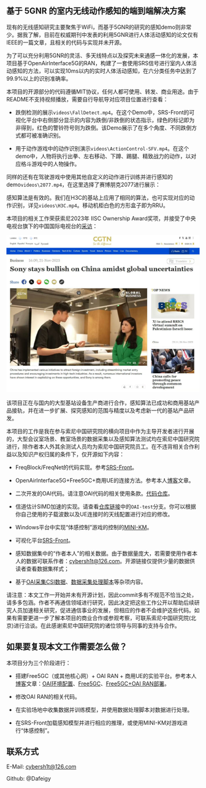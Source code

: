 ## 基于 5GNR 的室内无线动作感知的端到端解决方案

现有的无线感知研究主要聚焦于WiFi，而基于5GNR的研究的感知demo则非常少。据我了解，目前在权威期刊中发表的利用5GNR进行人体活动感知的论文仅有IEEE的一篇文章，且相关的代码与实现并未开源。

为了可以充分利用5GNR的灵活、多天线特点以及探究未来通感一体化的发展，本项目基于OpenAirInterface5G的RAN，构建了一套使用SRS信号进行室内人体活动感知的方法，可以实现10ms以内的实时人体活动感知，在六分类任务中达到了99.9%以上的识别准确率。

本项目的开源部分的代码遵循MIT协议，任何人都可使用、转发、商业用途。由于README不支持视频播放，需要自行导航导对应项目位置进行查看：

- 跌倒检测的展示`videos\FallDetect.mp4`。在这个Demo中，SRS-Front的可视化平台中右侧部分显示的内容为跌倒/非跌倒的状态指示，绿色的标记即为非得到，红色的警铃符号则为跌倒。该Demo展示了在多个角度、不同跌倒方式都可被准确识别。

- 用于动作游戏中的动作识别演示`videos\ActionControl-SFV.mp4`。在这个demo中，人物将执行出拳、左右移动、下蹲、踢腿、精致战力的动作，以对应格斗游戏中的人物操作。


同样的还有在驾驶游戏中使用其他自定义的动作进行训练并进行感知的demo`videos\2077.mp4`，在这里选择了赛博朋克2077进行展示：

感知算法是有效的。我们在H3C的基站上应用了相同的算法，也可实现对应的动作识别，详见`videos\H3C.mp4`。移动机柜白色的方形盒子即为RRU。


本项目的相关工作荣获索尼2023年 IISC Ownership Award奖项，并接受了中央电视台旗下的中国国际电视台的[采访](https://news.cgtn.com/news/2023-11-21/Sony-stays-bullish-on-China-amidst-global-uncertainties-1oTehGgblBe/index.html)：


![本人接受CGTN采访](/imgs/interview.jpg)


该项目正在与国内的大型基站设备生产商进行合作，感知算法已成功和商用基站产品接轨，并在进一步扩展、探究感知的范围与精度以及考虑新一代的基站产品研发。

本项目的工作是我在参与索尼中国研究院的横向项目中作为主导开发者进行开展的，大型会议室场景、教室场景的数据采集以及感知算法测试均在索尼中国研究院进行，除作者本人外其余测试人员均为索尼中国研究院员工。在不违背相关合作利益以及知识产权归属的条件下，仅开源如下内容：

- FreqBlock/FreqNet的代码实现。参考[SRS-Front](https://github.com/Dafeigy/FreqNet)。

- OpenAirInterface5G+Free5GC+商用UE的连接方法。参考本人[博客](https://oai.cybercolyce.cn/)文章。

- 二次开发的OAI代码。请注意OAI代码的相关使用条款。[代码仓库](https://github.com/Dafeigy/OAI-Pose)。

- 信道估计SIMD加速的实现。请查看[仓库链接](https://github.com/Dafeigy/SIMD-Learn)中的`OAI-test`分支。你可以根据你自己使用的子载波数以及UE连接时的天线配置进行对应的修改。

- Windows平台中实现“体感控制”游戏的控制的[MINI-KM](https://github.com/Dafeigy/miniKM)。

- 可视化平台[SRS-Front](https://github.com/Dafeigy/SRS-front)。

- 感知数据集中的“作者本人”的相关数据。由于数据量庞大，若需要使用作者本人的数据可联系作者：[cybersh1t@126.com](mailto:cybersh1t@126.com)。开源链接仅提供少量的数据供读者查看数据集样式；

- 基于[OAI采集CSI数据](https://github.com/Dafeigy/NR_ACTION)、[数据采集处理脚本](https://github.com/Dafeigy/NR-ACTION-data)等杂项内容。

请注意：本文工作一开始并未有开源计划，因此commit多有不规范不恰当之处，请多多包涵。作者不再通信领域进行研究，因此决定把这些工作公开以帮助后续研究人员加速相关研究，促进通信事业的发展，但相应的作者不会维护这些代码。如果有需要更进一步了解本项目的商业合作或参观考察，可联系索尼中国研究院(北京)进行洽谈。在此感谢索尼中国研究院的诸位领导与同事的支持与合作。

## 如果要复现本文工作需要怎么做？

本项目分为三个阶段进行：

- 搭建Free5GC（或其他核心网）+ OAI RAN + 商用UE的实验平台。参考本人[博客](https://oai.cybercolyce.cn/)文章：[OAI环境配置](https://oai.cybercolyce.cn/OAI-Intro-and-setup/)、[Free5GC](https://oai.cybercolyce.cn/Free5GC-installation-guide/)、[Free5GC+OAI RAN部署](https://oai.cybercolyce.cn/free5gc+OAI-gNB+OAI-nrUE/)。

- 修改OAI RAN的相关代码。

- 在实验场地中收集数据并训练模型，并使用数据处理脚本对数据进行处理。

- 在SRS-Front加载感知模型并进行相应的推理，或使用MINI-KM对游戏进行“体感控制”。

## 联系方式

E-Mail: cybersh1t@126.com

Github: @Dafeigy

